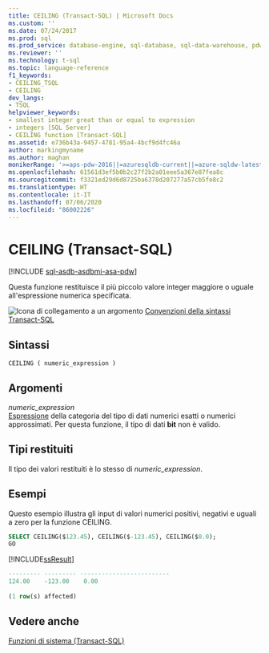 ```yaml
---
title: CEILING (Transact-SQL) | Microsoft Docs
ms.custom: ''
ms.date: 07/24/2017
ms.prod: sql
ms.prod_service: database-engine, sql-database, sql-data-warehouse, pdw
ms.reviewer: ''
ms.technology: t-sql
ms.topic: language-reference
f1_keywords:
- CEILING_TSQL
- CEILING
dev_langs:
- TSQL
helpviewer_keywords:
- smallest integer great than or equal to expression
- integers [SQL Server]
- CEILING function [Transact-SQL]
ms.assetid: e736b43a-9457-4781-95a4-4bcf9d4fc46a
author: markingmyname
ms.author: maghan
monikerRange: '>=aps-pdw-2016||=azuresqldb-current||=azure-sqldw-latest||>=sql-server-2016||=sqlallproducts-allversions||>=sql-server-linux-2017||=azuresqldb-mi-current'
ms.openlocfilehash: 61561d3ef5b0b2c27f2b2a01eee5a367e87fea8c
ms.sourcegitcommit: f3321ed29d6d8725ba6378d207277a57cb5fe8c2
ms.translationtype: HT
ms.contentlocale: it-IT
ms.lasthandoff: 07/06/2020
ms.locfileid: "86002226"
---
```

# <a name="ceiling-transact-sql"></a>CEILING (Transact-SQL)
[!INCLUDE [sql-asdb-asdbmi-asa-pdw](../../includes/applies-to-version/sql-asdb-asdbmi-asa-pdw.md)]

Questa funzione restituisce il più piccolo valore integer maggiore o uguale all'espressione numerica specificata.
  
![Icona di collegamento a un argomento](../../database-engine/configure-windows/media/topic-link.gif "Icona di collegamento a un argomento") [Convenzioni della sintassi Transact-SQL](../../t-sql/language-elements/transact-sql-syntax-conventions-transact-sql.md)
  
## <a name="syntax"></a>Sintassi  
  
```syntaxsql
CEILING ( numeric_expression )  
```  
  
## <a name="arguments"></a>Argomenti  
*numeric_expression*  
[Espressione](../../t-sql/language-elements/expressions-transact-sql.md) della categoria del tipo di dati numerici esatti o numerici approssimati. Per questa funzione, il tipo di dati **bit** non è valido.
  
## <a name="return-types"></a>Tipi restituiti
Il tipo dei valori restituiti è lo stesso di *numeric_expression*.
  
## <a name="examples"></a>Esempi  
Questo esempio illustra gli input di valori numerici positivi, negativi e uguali a zero per la funzione CEILING.
  
```sql
SELECT CEILING($123.45), CEILING($-123.45), CEILING($0.0);  
GO  
```  
  
[!INCLUDE[ssResult](../../includes/ssresult-md.md)]
  
```sql
--------- --------- -------------------------   
124.00    -123.00    0.00                       
  
(1 row(s) affected)  
```  
  
## <a name="see-also"></a>Vedere anche
[Funzioni di sistema &#40;Transact-SQL&#41;](../../relational-databases/system-functions/system-functions-category-transact-sql.md)
  
  
